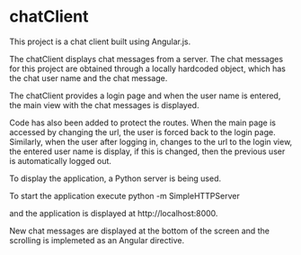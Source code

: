 chatClient
==========

This project is a chat client built using Angular.js.

The chatClient displays chat messages from a server. The chat messages for this project are obtained through a
locally hardcoded object, which has the chat user name and the chat message.

The chatClient provides a login page and when the user name is entered, the main view with the chat messages is displayed.

Code has also been added to protect the routes. When the main page is accessed by changing the url, the user is forced back
to the login page. Similarly, when the user after logging in, changes to the url to the login view, the entered user
name is display, if this is changed, then the previous user is automatically logged out.


To display the application, a Python server is being used.

To start the application execute
  python -m SimpleHTTPServer
  
and the application is displayed at http://localhost:8000.

New chat messages are displayed at the bottom of the screen and the scrolling is implemeted as an Angular directive.
